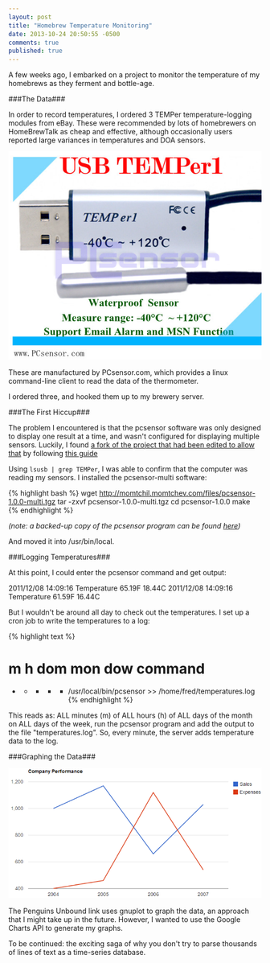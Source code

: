 ```yaml
---
layout: post
title: "Homebrew Temperature Monitoring"
date: 2013-10-24 20:50:55 -0500
comments: true
published: true
---
```


A few weeks ago, I embarked on a project to monitor the temperature of my homebrews as they ferment and bottle-age.

###The Data###

In order to record temperatures, I ordered 3 TEMPer temperature-logging modules from eBay. These were recommended by lots of homebrewers on HomeBrewTalk as cheap and effective, although occasionally users reported large variances in temperatures and DOA sensors.

![The product ad](/images/usbtemper.png)

These are manufactured by PCsensor.com, which provides a linux command-line client to read the data of the thermometer.

I ordered three, and hooked them up to my brewery server.

###The First Hiccup###

The problem I encountered is that the pcsensor software was only designed to display one result at a time, and wasn't configured for displaying multiple sensors. Luckily, I found [a fork of the project that had been edited to allow that](http://momtchil.momtchev.com/node/6) by following [this guide](http://webcache.googleusercontent.com/search?q=cache:www.penguinsunbound.com/User:goeko/Temp_Sensor)

Using <code>lsusb | grep TEMPer</code>, I was able to confirm that the computer was reading my sensors. I installed the pcsensor-multi software:

{% highlight bash %}
wget http://momtchil.momtchev.com/files/pcsensor-1.0.0-multi.tgz
tar -zxvf pcsensor-1.0.0-multi.tgz
cd pcsensor-1.0.0
make
{% endhighlight %}

*(note: a backed-up copy of the pcsensor program can be found [here](/files/pcsensor-1.0.0-multi.tgz))*

And moved it into /usr/bin/local.

###Logging Temperatures###

At this point, I could enter the pcsensor command and get output:

2011/12/08 14:09:16 Temperature 65.19F 18.44C
2011/12/08 14:09:16 Temperature 61.59F 16.44C

But I wouldn't be around all day to check out the temperatures. I set up a cron job to write the temperatures to a log:

{% highlight text %}
# m h dom mon dow command
* * * * * /usr/local/bin/pcsensor >> /home/fred/temperatures.log
{% endhighlight %}

This reads as: ALL minutes (m) of ALL hours (h) of ALL days of the month on ALL days of the week, run the pcsensor program and add the output to the file "temperatures.log".
So, every minute, the server adds temperature data to the log.

###Graphing the Data###

![A Google Chart graph](/images/googlechart.png)

The Penguins Unbound link uses gnuplot to graph the data, an approach that I might take up in the future. However, I wanted to use the Google Charts API to generate my graphs.

To be continued: the exciting saga of why you don't try to parse thousands of lines of text as a time-series database.